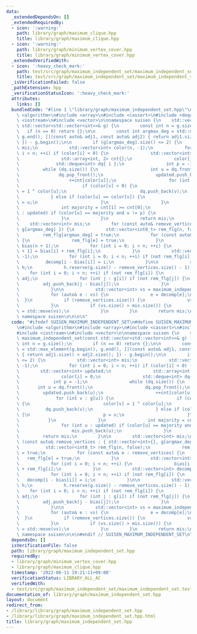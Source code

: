 ```yaml
---
data:
  _extendedDependsOn: []
  _extendedRequiredBy:
  - icon: ':warning:'
    path: library/graph/maximum_clique.hpp
    title: library/graph/maximum_clique.hpp
  - icon: ':warning:'
    path: library/graph/minimum_vertex_cover.hpp
    title: library/graph/minimum_vertex_cover.hpp
  _extendedVerifiedWith:
  - icon: ':heavy_check_mark:'
    path: test/src/graph/maximum_independent_set/maximum_independent_set.test.cpp
    title: test/src/graph/maximum_independent_set/maximum_independent_set.test.cpp
  _isVerificationFailed: false
  _pathExtension: hpp
  _verificationStatusIcon: ':heavy_check_mark:'
  attributes:
    links: []
  bundledCode: "#line 1 \"library/graph/maximum_independent_set.hpp\"\n\n\n\n#include\
    \ <algorithm>\n#include <array>\n#include <cassert>\n#include <deque>\n#include\
    \ <iostream>\n#include <vector>\n\nnamespace suisen {\n    std::vector<int> maximum_independent_set(const\
    \ std::vector<std::vector<int>>& g) {\n        const int n = g.size();\n     \
    \   if (n == 0) return {};\n\n        const int argmax_deg = std::max_element(g.begin(),\
    \ g.end(), [](const auto& adj1, const auto& adj2) { return adj1.size() < adj2.size();\
    \ }) - g.begin();\n\n        if (g[argmax_deg].size() <= 2) {\n            std::vector<int>\
    \ mis;\n            std::vector<int> color(n, -1);\n            for (int i = 0;\
    \ i < n; ++i) if (color[i] < 0) {\n                std::vector<int> updated;\n\
    \                std::array<int, 2> cnt{};\n                color[i] = 0;\n  \
    \              std::deque<int> dq{ i };\n                int p = -1;\n       \
    \         while (dq.size()) {\n                    int u = dq.front();\n     \
    \               dq.pop_front();\n                    updated.push_back(u);\n \
    \                   ++cnt[color[u]];\n                    for (int v : g[u]) {\n\
    \                        if (color[v] < 0) {\n                            color[v]\
    \ = 1 ^ color[u];\n                            dq.push_back(v);\n            \
    \            } else if (color[u] == color[v]) {\n                            p\
    \ = u;\n                        }\n                    }\n                }\n\
    \                int majority = cnt[1] >= cnt[0];\n                for (int u\
    \ : updated) if (color[u] == majority and u != p) {\n                    mis.push_back(u);\n\
    \                }\n            }\n            return mis;\n        }\n\n    \
    \    std::vector<int> mis;\n        for (const auto& remove_vertices : { std::vector<int>{},\
    \ g[argmax_deg] }) {\n            std::vector<int8_t> rem_flg(n, false);\n   \
    \         rem_flg[argmax_deg] = true;\n            for (const auto& e : remove_vertices)\
    \ {\n                rem_flg[e] = true;\n            }\n            std::vector<int>\
    \ bias(n + 1);\n            for (int i = 0; i < n; ++i) {\n                bias[i\
    \ + 1] = bias[i] + rem_flg[i];\n            }\n            std::vector<int> decomp(n,\
    \ -1);\n            for (int i = 0; i < n; ++i) if (not rem_flg[i]) {\n      \
    \          decomp[i - bias[i]] = i;\n            }\n\n            std::vector<std::vector<int>>\
    \ h;\n            h.reserve(g.size() - remove_vertices.size() - 1);\n        \
    \    for (int i = 0; i < n; ++i) if (not rem_flg[i]) {\n                std::vector<int>\
    \ adj;\n                for (int j : g[i]) if (not rem_flg[j]) {\n           \
    \         adj.push_back(j - bias[j]);\n                }\n                h.push_back(std::move(adj));\n\
    \            }\n\n            std::vector<int> vs = maximum_independent_set(h);\n\
    \            for (auto& e : vs) {\n                e = decomp[e];\n          \
    \  }\n            if (remove_vertices.size()) {\n                vs.push_back(argmax_deg);\n\
    \            }\n            if (vs.size() > mis.size()) {\n                mis\
    \ = std::move(vs);\n            }\n        }\n        return mis;\n    }\n} //\
    \ namespace suisen\n\n\n\n"
  code: "#ifndef SUISEN_MAXIMUM_INDEPENDENT_SET\n#define SUISEN_MAXIMUM_INDEPENDENT_SET\n\
    \n#include <algorithm>\n#include <array>\n#include <cassert>\n#include <deque>\n\
    #include <iostream>\n#include <vector>\n\nnamespace suisen {\n    std::vector<int>\
    \ maximum_independent_set(const std::vector<std::vector<int>>& g) {\n        const\
    \ int n = g.size();\n        if (n == 0) return {};\n\n        const int argmax_deg\
    \ = std::max_element(g.begin(), g.end(), [](const auto& adj1, const auto& adj2)\
    \ { return adj1.size() < adj2.size(); }) - g.begin();\n\n        if (g[argmax_deg].size()\
    \ <= 2) {\n            std::vector<int> mis;\n            std::vector<int> color(n,\
    \ -1);\n            for (int i = 0; i < n; ++i) if (color[i] < 0) {\n        \
    \        std::vector<int> updated;\n                std::array<int, 2> cnt{};\n\
    \                color[i] = 0;\n                std::deque<int> dq{ i };\n   \
    \             int p = -1;\n                while (dq.size()) {\n             \
    \       int u = dq.front();\n                    dq.pop_front();\n           \
    \         updated.push_back(u);\n                    ++cnt[color[u]];\n      \
    \              for (int v : g[u]) {\n                        if (color[v] < 0)\
    \ {\n                            color[v] = 1 ^ color[u];\n                  \
    \          dq.push_back(v);\n                        } else if (color[u] == color[v])\
    \ {\n                            p = u;\n                        }\n         \
    \           }\n                }\n                int majority = cnt[1] >= cnt[0];\n\
    \                for (int u : updated) if (color[u] == majority and u != p) {\n\
    \                    mis.push_back(u);\n                }\n            }\n   \
    \         return mis;\n        }\n\n        std::vector<int> mis;\n        for\
    \ (const auto& remove_vertices : { std::vector<int>{}, g[argmax_deg] }) {\n  \
    \          std::vector<int8_t> rem_flg(n, false);\n            rem_flg[argmax_deg]\
    \ = true;\n            for (const auto& e : remove_vertices) {\n             \
    \   rem_flg[e] = true;\n            }\n            std::vector<int> bias(n + 1);\n\
    \            for (int i = 0; i < n; ++i) {\n                bias[i + 1] = bias[i]\
    \ + rem_flg[i];\n            }\n            std::vector<int> decomp(n, -1);\n\
    \            for (int i = 0; i < n; ++i) if (not rem_flg[i]) {\n             \
    \   decomp[i - bias[i]] = i;\n            }\n\n            std::vector<std::vector<int>>\
    \ h;\n            h.reserve(g.size() - remove_vertices.size() - 1);\n        \
    \    for (int i = 0; i < n; ++i) if (not rem_flg[i]) {\n                std::vector<int>\
    \ adj;\n                for (int j : g[i]) if (not rem_flg[j]) {\n           \
    \         adj.push_back(j - bias[j]);\n                }\n                h.push_back(std::move(adj));\n\
    \            }\n\n            std::vector<int> vs = maximum_independent_set(h);\n\
    \            for (auto& e : vs) {\n                e = decomp[e];\n          \
    \  }\n            if (remove_vertices.size()) {\n                vs.push_back(argmax_deg);\n\
    \            }\n            if (vs.size() > mis.size()) {\n                mis\
    \ = std::move(vs);\n            }\n        }\n        return mis;\n    }\n} //\
    \ namespace suisen\n\n\n#endif // SUISEN_MAXIMUM_INDEPENDENT_SET\n"
  dependsOn: []
  isVerificationFile: false
  path: library/graph/maximum_independent_set.hpp
  requiredBy:
  - library/graph/minimum_vertex_cover.hpp
  - library/graph/maximum_clique.hpp
  timestamp: '2022-06-11 19:21:11+09:00'
  verificationStatus: LIBRARY_ALL_AC
  verifiedWith:
  - test/src/graph/maximum_independent_set/maximum_independent_set.test.cpp
documentation_of: library/graph/maximum_independent_set.hpp
layout: document
redirect_from:
- /library/library/graph/maximum_independent_set.hpp
- /library/library/graph/maximum_independent_set.hpp.html
title: library/graph/maximum_independent_set.hpp
---
```

